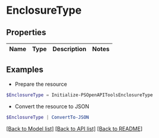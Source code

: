 # EnclosureType
## Properties

Name | Type | Description | Notes
------------ | ------------- | ------------- | -------------

## Examples

- Prepare the resource
```powershell
$EnclosureType = Initialize-PSOpenAPIToolsEnclosureType 
```

- Convert the resource to JSON
```powershell
$EnclosureType | ConvertTo-JSON
```

[[Back to Model list]](../README.md#documentation-for-models) [[Back to API list]](../README.md#documentation-for-api-endpoints) [[Back to README]](../README.md)

